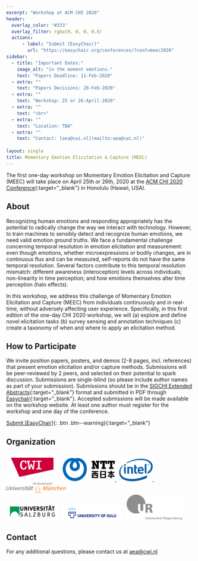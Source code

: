 ```yaml
---
excerpt: "Workshop at ACM CHI 2020"
header:
  overlay_color: "#333"
  overlay_filter: rgba(0, 0, 0, 0.8)
  actions:
      - label: "Submit [EasyChair]"
        url: "https://easychair.org/conferences/?conf=meec2020"
sidebar:
  - title: "Important Dates:"
    image_alt: "in the moment emotions."
    text: "Papers Deadline: 11-Feb-2020"
  - extra: ""
    text: "Papers Decisions: 28-Feb-2020"
  - extra: ""
    text: "Workshop: 25 or 26-April-2020"
  - extra: ""
    text: "<br>"
  - extra: ""
    text: "Location: TBA"
  - extra: ""
    text: "Contact: [aea@cwi.nl](mailto:aea@cwi.nl)"

layout: single
title: Momentary Emotion Elicitation & Capture (MEEC)
---
```



The first one-day workshop on Momentary Emotion Elicitation and Capture (MEEC) will take place on April 25th or 26th, 2020 at the [ACM CHI 2020 Conference](https://chi2020.acm.org/){:target="\_blank"} in Honolulu (Hawaii, USA).


## About

Recognizing human emotions and responding appropriately has the potential to radically change the way we interact with technology. However, to train machines to sensibly detect and recognize human emotions, we need valid emotion ground truths. We face a fundamental challenge concerning temporal resolution in emotion elicitation and measurement: even though emotions, whether microexpressions or bodily changes, are in continuous flux and can be measured, self-reports do not have the same temporal resolution. Several factors contribute to this temporal resolution mismatch: different awareness (interoception) levels across individuals; non-linearity in time perception; and how emotions themselves alter time perception (halo effects).

In this workshop, we address this challenge of Momentary Emotion Elicitation and Capture (MEEC) from individuals continuously and in real-time, without adversely affecting user experience. Specifically, in this first edition of the one-day CHI 2020 workshop, we will (a) explore and define novel elicitation tasks (b) survey sensing and annotation techniques (c) create a taxonomy of when and where to apply an elicitation method.


## How to Participate

We invite position papers, posters, and demos (2-8 pages, incl. references) that present emotion elicitation and/or capture methods. Submissions will be peer-reviewed by 2 peers, and selected on their potential to spark discussion. Submissions are single-blind (so please include author names as part of your submission). Submissions should be in the [SIGCHI Extended Abstracts](https://chi2020.acm.org/authors/chi-proceedings-format/){:target="\_blank"} format and submitted in PDF through [Easychair](https://easychair.org/conferences/?conf=meec2020){:target="\_blank"}. Accepted submissions will be made available on the workshop website. At least one author must register for the workshop and one day of the conference.

[Submit [EasyChair]](https://easychair.org/conferences/?conf=meec2020){: .btn .btn--warning}{:target="\_blank"}

## Organization

<a href="https://www.dis.cwi.nl/"><img src="./assets/imgs/logos/cwi.png" width="140"></a> &nbsp;
<a href="http://www.kecl.ntt.co.jp/english/index.html"><img src="./assets/imgs/logos/ntt_.jpeg" width="140"> </a> &nbsp;
<a href="https://www.intel.com/content/www/us/en/research/overview.html"><img src="./assets/imgs/logos/intel.png" width="90"> </a> &nbsp;
<a href="https://www.unibw.de/home-en"><img src="./assets/imgs/logos/bum.png" width="160"></a> &nbsp; <br>
<a href="https://www.uni-salzburg.at/index.php?id=52&L=1"><img src="./assets/imgs/logos/salzburg.png" width="140"></a> &nbsp;
<a href="https://www.oulu.fi/university/"><img src="./assets/imgs/logos/oulu.png" width="160"></a> &nbsp;
<a href="https://www.uni-regensburg.de/"><img src="./assets/imgs/logos/regensburg.png" width="150"></a> &nbsp;

## Contact

For any additional questions, please contact us at [aea@cwi.nl](mailto:aea@cwi.nl)
